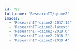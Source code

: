 ```yaml
---
id: 453
full_name: "ResearchIT/qiime2"
images: 
  - "ResearchIT-qiime2-2017.12"
  - "ResearchIT-qiime2-latest"
  - "ResearchIT-qiime2-2018.6"
  - "ResearchIT-qiime2-2018.2"
  - "ResearchIT-qiime2-2019.4"
---
```

